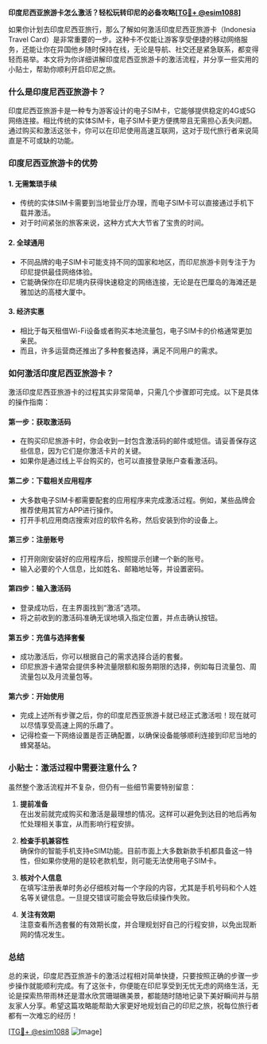 **印度尼西亚旅游卡怎么激活？轻松玩转印尼的必备攻略[[TG💪+ @esim1088](https://t.me/s/esim1088)]**

如果你计划去印度尼西亚旅行，那么了解如何激活印度尼西亚旅游卡（Indonesia Travel Card）是非常重要的一步。这种卡不仅能让游客享受便捷的移动网络服务，还能让你在异国他乡随时保持在线，无论是导航、社交还是紧急联系，都变得轻而易举。本文将为你详细讲解印度尼西亚旅游卡的激活流程，并分享一些实用的小贴士，帮助你顺利开启印尼之旅。

### 什么是印度尼西亚旅游卡？

印度尼西亚旅游卡是一种专为游客设计的电子SIM卡，它能够提供稳定的4G或5G网络连接。相比传统的实体SIM卡，电子SIM卡更方便携带且无需担心丢失问题。通过购买和激活这张卡，你可以在印尼使用高速互联网，这对于现代旅行者来说简直是不可或缺的功能。

### 印度尼西亚旅游卡的优势

#### 1. **无需繁琐手续**
   - 传统的实体SIM卡需要到当地营业厅办理，而电子SIM卡可以直接通过手机下载并激活。
   - 对于时间紧张的旅客来说，这种方式大大节省了宝贵的时间。

#### 2. **全球通用**
   - 不同品牌的电子SIM卡可能支持不同的国家和地区，而印尼旅游卡则专注于为印尼提供最佳网络体验。
   - 它能确保你在印尼境内获得快速稳定的网络连接，无论是在巴厘岛的海滩还是雅加达的高楼大厦中。

#### 3. **经济实惠**
   - 相比于每天租借Wi-Fi设备或者购买本地流量包，电子SIM卡的价格通常更加亲民。
   - 而且，许多运营商还推出了多种套餐选择，满足不同用户的需求。

### 如何激活印度尼西亚旅游卡？

激活印度尼西亚旅游卡的过程其实非常简单，只需几个步骤即可完成。以下是具体的操作指南：

#### 第一步：获取激活码
   - 在购买印尼旅游卡时，你会收到一封包含激活码的邮件或短信。请妥善保存这些信息，因为它们是你激活卡片的关键。
   - 如果你是通过线上平台购买的，也可以直接登录账户查看激活码。

#### 第二步：下载相关应用程序
   - 大多数电子SIM卡都需要配套的应用程序来完成激活过程。例如，某些品牌会推荐使用其官方APP进行操作。
   - 打开手机应用商店搜索对应的软件名称，然后安装到你的设备上。

#### 第三步：注册账号
   - 打开刚刚安装好的应用程序后，按照提示创建一个新的账号。
   - 输入必要的个人信息，比如姓名、邮箱地址等，并设置密码。

#### 第四步：输入激活码
   - 登录成功后，在主界面找到“激活”选项。
   - 将之前收到的激活码准确无误地填入指定位置，并点击确认按钮。

#### 第五步：充值与选择套餐
   - 成功激活后，你可以根据自己的需求选择合适的套餐。
   - 印尼旅游卡通常会提供多种流量限额和服务期限的选择，例如每日流量包、周流量包以及月流量包等。

#### 第六步：开始使用
   - 完成上述所有步骤之后，你的印度尼西亚旅游卡就已经正式激活啦！现在就可以尽情享受高速上网的乐趣了。
   - 记得检查一下网络设置是否正确配置，以确保设备能够顺利连接到印尼当地的蜂窝基站。

### 小贴士：激活过程中需要注意什么？

虽然整个激活流程并不复杂，但仍有一些细节需要特别留意：

1. **提前准备**  
   在出发前就完成购买和激活是最理想的情况。这样可以避免到达目的地后再匆忙处理相关事宜，从而影响行程安排。

2. **检查手机兼容性**  
   确保你的智能手机支持eSIM功能。目前市面上大多数新款手机都具备这一特性，但如果你使用的是较老款机型，则可能无法使用电子SIM卡。

3. **核对个人信息**  
   在填写注册表单时务必仔细核对每一个字段的内容，尤其是手机号码和个人姓名等关键信息。一旦提交错误可能会导致后续操作失败。

4. **关注有效期**  
   注意查看所选套餐的有效期长度，并合理规划好自己的行程安排，以免出现断网的情况发生。

### 总结

总的来说，印度尼西亚旅游卡的激活过程相对简单快捷，只要按照正确的步骤一步步操作就能顺利完成。有了这张卡，你便能在印尼享受到无忧无虑的网络生活，无论是探索热带雨林还是潜水欣赏珊瑚礁美景，都能随时随地记录下美好瞬间并与朋友家人分享。希望这篇攻略能帮助大家更好地规划自己的印尼之旅，祝每位旅行者都有一次难忘的经历！

[[TG💪+ @esim1088](https://t.me/s/esim1088) ![Image](https://i.postimg.cc/4NQfJmqS/Snipaste-2025-05-13-00-14-12.png)]